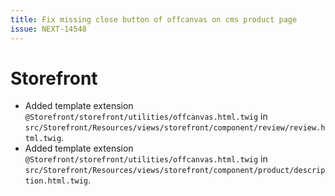 ```yaml
---
title: Fix missing close button of offcanvas on cms product page
issue: NEXT-14548
---
```

# Storefront
* Added template extension `@Storefront/storefront/utilities/offcanvas.html.twig` in `src/Storefront/Resources/views/storefront/component/review/review.html.twig`.
* Added template extension `@Storefront/storefront/utilities/offcanvas.html.twig` in `src/Storefront/Resources/views/storefront/component/product/description.html.twig`.
